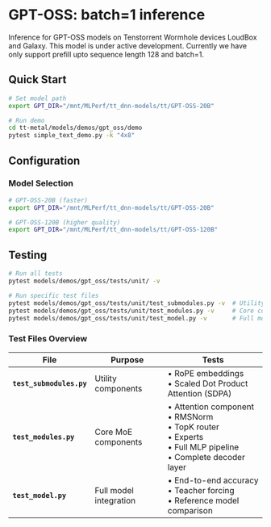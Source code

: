 # GPT-OSS: batch=1 inference

Inference for GPT-OSS models on Tenstorrent Wormhole devices LoudBox and Galaxy.
This model is under active development.
Currently we have only support prefill upto sequence length 128 and batch=1.

## Quick Start

```bash
# Set model path
export GPT_DIR="/mnt/MLPerf/tt_dnn-models/tt/GPT-OSS-20B"

# Run demo
cd tt-metal/models/demos/gpt_oss/demo
pytest simple_text_demo.py -k "4x8"
```

## Configuration

### Model Selection
```bash
# GPT-OSS-20B (faster)
export GPT_DIR="/mnt/MLPerf/tt_dnn-models/tt/GPT-OSS-20B"

# GPT-OSS-120B (higher quality)
export GPT_DIR="/mnt/MLPerf/tt_dnn-models/tt/GPT-OSS-120B"
```

## Testing

```bash
# Run all tests
pytest models/demos/gpt_oss/tests/unit/ -v

# Run specific test files
pytest models/demos/gpt_oss/tests/unit/test_submodules.py -v  # Utility components
pytest models/demos/gpt_oss/tests/unit/test_modules.py -v     # Core components
pytest models/demos/gpt_oss/tests/unit/test_model.py -v       # Full model accuracy
```

### Test Files Overview

| File | Purpose | Tests |
|------|---------|-------|
| **`test_submodules.py`** | Utility components | • RoPE embeddings<br>• Scaled Dot Product Attention (SDPA) |
| **`test_modules.py`** | Core MoE components | • Attention component<br>• RMSNorm<br>• TopK router<br>• Experts<br>• Full MLP pipeline<br>• Complete decoder layer |
| **`test_model.py`** | Full model integration | • End-to-end accuracy<br>• Teacher forcing<br>• Reference model comparison |
